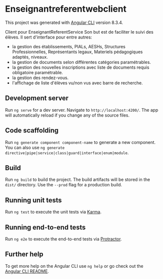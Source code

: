# Enseignantreferentwebclient

This project was generated with [Angular CLI](https://github.com/angular/angular-cli) version 8.3.4.

Client pour EnseignantReferentService
Son but est de faciliter le suivi des élèves.
Il sert d'interface pour entre autres:
 - la gestion des établissements, PIALs, AESHs, Structures Professionnelles, Représentants legaux, Materiels
   pédagogiques adaptés, niveaux.
 - la gestion de documents selon différentes catégories paramétrables.
 - la gestion des nouvelles inscriptions avec liste de documents requis obligatoire paramétrable.
 - la gestion des rendez-vous.
 - l'affichage de liste d'élèves vu/non vus avec barre de recherche.


## Development server

Run `ng serve` for a dev server. Navigate to `http://localhost:4200/`. The app will automatically reload if you change any of the source files.

## Code scaffolding

Run `ng generate component component-name` to generate a new component. You can also use `ng generate directive|pipe|service|class|guard|interface|enum|module`.

## Build

Run `ng build` to build the project. The build artifacts will be stored in the `dist/` directory. Use the `--prod` flag for a production build.

## Running unit tests

Run `ng test` to execute the unit tests via [Karma](https://karma-runner.github.io).

## Running end-to-end tests

Run `ng e2e` to execute the end-to-end tests via [Protractor](http://www.protractortest.org/).

## Further help

To get more help on the Angular CLI use `ng help` or go check out the [Angular CLI README](https://github.com/angular/angular-cli/blob/master/README.md).
